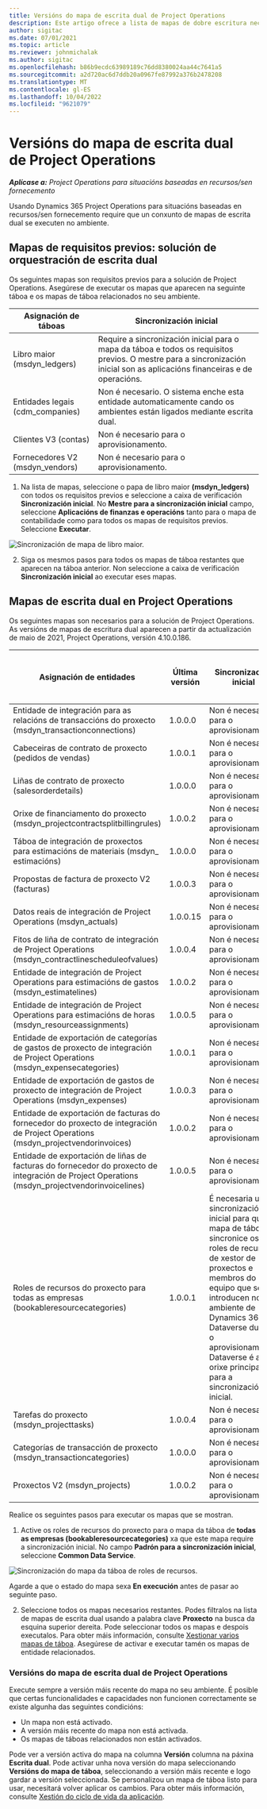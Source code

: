 ```yaml
---
title: Versións do mapa de escrita dual de Project Operations
description: Este artigo ofrece a lista de mapas de dobre escritura necesarios para Dynamics 365 Project Operations.
author: sigitac
ms.date: 07/01/2021
ms.topic: article
ms.reviewer: johnmichalak
ms.author: sigitac
ms.openlocfilehash: b86b9ecdc63989189c76dd8380024aa44c7641a5
ms.sourcegitcommit: a2d720ac6d7ddb20a0967fe87992a376b2478208
ms.translationtype: MT
ms.contentlocale: gl-ES
ms.lasthandoff: 10/04/2022
ms.locfileid: "9621079"
---
```

# <a name="project-operations-dual-write-map-versions"></a>Versións do mapa de escrita dual de Project Operations

_**Aplícase a:** Project Operations para situacións baseadas en recursos/sen fornecemento_

Usando Dynamics 365 Project Operations para situacións baseadas en recursos/sen fornecemento require que un conxunto de mapas de escrita dual se executen no ambiente. 

## <a name="prerequisite-maps-dual-write-orchestration-solution"></a>Mapas de requisitos previos: solución de orquestración de escrita dual

Os seguintes mapas son requisitos previos para a solución de Project Operations. Asegúrese de executar os mapas que aparecen na seguinte táboa e os mapas de táboa relacionados no seu ambiente.

| Asignación de táboas | Sincronización inicial |
| --- | --- |
| Libro maior (msdyn_ledgers) | Require a sincronización inicial para o mapa da táboa e todos os requisitos previos. O mestre para a sincronización inicial son as aplicacións financeiras e de operacións. |
| Entidades legais (cdm_companies) | Non é necesario. O sistema enche esta entidade automaticamente cando os ambientes están ligados mediante escrita dual. |
| Clientes V3 (contas) | Non é necesario para o aprovisionamento. |
| Fornecedores V2 (msdyn_vendors) | Non é necesario para o aprovisionamento. |

1. Na lista de mapas, seleccione o papa de libro maior **(msdyn\_ledgers)** con todos os requisitos previos e seleccione a caixa de verificación **Sincronización inicial**. No **Mestre para a sincronización inicial** campo, seleccione **Aplicacións de finanzas e operacións** tanto para o mapa de contabilidade como para todos os mapas de requisitos previos. Seleccione **Executar**.

![Sincronización de mapa de libro maior.](media/DW6.png)

2. Siga os mesmos pasos para todos os mapas de táboa restantes que aparecen na táboa anterior. Non seleccione a caixa de verificación **Sincronización inicial** ao executar eses mapas.

## <a name="project-operations-dual-write-maps"></a>Mapas de escrita dual en Project Operations

Os seguintes mapas son necesarios para a solución de Project Operations. As versións de mapas de escritura dual aparecen a partir da actualización de maio de 2021, Project Operations, versión 4.10.0.186.

| Asignación de entidades | Última versión | Sincronización inicial | Versión Dynamics 365 Finance obrigatoria |
| --- | --- | --- | --- |
| Entidade de integración para as relacións de transaccións do proxecto (msdyn\_transactionconnections) | 1.0.0.0 | Non é necesario para o aprovisionamento. ||
| Cabeceiras de contrato de proxecto (pedidos de vendas) | 1.0.0.1 | Non é necesario para o aprovisionamento. ||
| Liñas de contrato de proxecto (salesorderdetails) | 1.0.0.0 | Non é necesario para o aprovisionamento. ||
| Orixe de financiamento do proxecto (msdyn_projectcontractsplitbillingrules) | 1.0.0.2 | Non é necesario para o aprovisionamento. ||
| Táboa de integración de proxectos para estimacións de materiais (msdyn\_ estimacións) | 1.0.0.0 | Non é necesario para o aprovisionamento. ||
| Propostas de factura de proxecto V2 (facturas) | 1.0.0.3 | Non é necesario para o aprovisionamento. ||
| Datos reais de integración de Project Operations (msdyn_actuals) | 1.0.0.15 | Non é necesario para o aprovisionamento. |10.0.29 ou posterior|
| Fitos de liña de contrato de integración de Project Operations (msdyn_contractlinescheduleofvalues) | 1.0.0.4 | Non é necesario para o aprovisionamento. ||
| Entidade de integración de Project Operations para estimacións de gastos (msdyn_estimatelines) | 1.0.0.2 | Non é necesario para o aprovisionamento. ||
| Entidade de integración de Project Operations para estimacións de horas (msdyn_resourceassignments) | 1.0.0.5 | Non é necesario para o aprovisionamento. ||
| Entidade de exportación de categorías de gastos de proxecto de integración de Project Operations (msdyn_expensecategories) | 1.0.0.1 | Non é necesario para o aprovisionamento. ||
| Entidade de exportación de gastos de proxecto de integración de Project Operations (msdyn_expenses) | 1.0.0.3 | Non é necesario para o aprovisionamento. ||
| Entidade de exportación de facturas do fornecedor do proxecto de integración de Project Operations (msdyn_projectvendorinvoices) | 1.0.0.2 | Non é necesario para o aprovisionamento. |10.0.29 ou posterior|
| Entidade de exportación de liñas de facturas do fornecedor do proxecto de integración de Project Operations (msdyn_projectvendorinvoicelines) | 1.0.0.5 | Non é necesario para o aprovisionamento. | 10.0.29 ou posterior |
| Roles de recursos do proxecto para todas as empresas (bookableresourcecategories) | 1.0.0.1 | É necesaria unha sincronización inicial para que o mapa de táboas sincronice os roles de recursos de xestor de proxectos e membros do equipo que se introducen no ambiente de Dynamics 365 Dataverse durante o aprovisionamento. Dataverse é a orixe principal para a sincronización inicial. ||
| Tarefas do proxecto (msdyn_projecttasks) | 1.0.0.4 | Non é necesario para o aprovisionamento. ||
| Categorías de transacción de proxecto (msdyn_transactioncategories) | 1.0.0.0 | Non é necesario para o aprovisionamento. ||
| Proxectos V2 (msdyn_projects) | 1.0.0.2 | Non é necesario para o aprovisionamento. ||

Realice os seguintes pasos para executar os mapas que se mostran.

1. Active os roles de recursos do proxecto para o mapa da táboa de **todas as empresas (bookableresourcecategories)** xa que este mapa require a sincronización inicial. No campo **Padrón para a sincronización inicial**, seleccione **Common Data Service**. 

 ![Sincronización do mapa da táboa de roles de recursos.](media/6ResourceInitialSync.jpg)

 Agarde a que o estado do mapa sexa **En execución** antes de pasar ao seguinte paso.

2. Seleccione todos os mapas necesarios restantes. Podes filtralos na lista de mapas de escrita dual usando a palabra clave **Proxecto** na busca da esquina superior dereita. Pode seleccionar todos os mapas e despois executalos. Para obter máis información, consulte [Xestionar varios mapas de táboa](/dynamics365/fin-ops-core/dev-itpro/data-entities/dual-write/multiple-entity-maps). Asegúrese de activar e executar tamén os mapas de entidade relacionados.

### <a name="project-operations-dual-write-map-versions"></a>Versións do mapa de escrita dual de Project Operations

Execute sempre a versión máis recente do mapa no seu ambiente. É posible que certas funcionalidades e capacidades non funcionen correctamente se existe algunha das seguintes condicións:

- Un mapa non está activado.
- A versión máis recente do mapa non está activada. 
- Os mapas de táboas relacionados non están activados.

Pode ver a versión activa do mapa na columna **Versión** columna na páxina **Escrita dual**. Pode activar unha nova versión do mapa seleccionando **Versións do mapa de táboa**, seleccionando a versión máis recente e logo gardar a versión seleccionada. Se personalizou un mapa de táboa listo para usar, necesitará volver aplicar os cambios. Para obter máis información, consulte [Xestión do ciclo de vida da aplicación](/dynamics365/fin-ops-core/dev-itpro/data-entities/dual-write/app-lifecycle-management).
